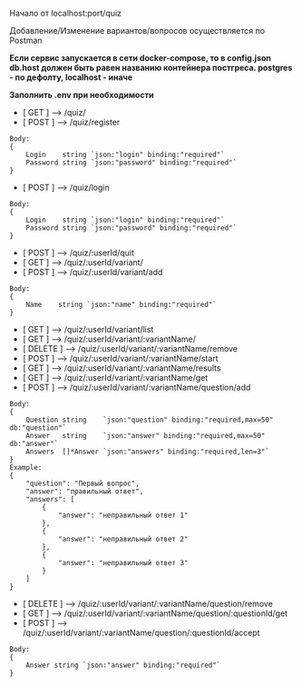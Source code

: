 Начало от localhost:port/quiz

Добавление/Изменение вариантов/вопросов осуществляется по Postman

**Если сервис запускается в сети docker-compose, то в config.json db.host должен быть равен названию контейнера постгреса. postgres - по дефолту, localhost - иначе**

**Заполнить .env при необходимости**

- [ GET ]    -->      /quiz/                    
- [ POST ]   -->      /quiz/register
```
Body:
{
    Login    string `json:"login" binding:"required"`
    Password string `json:"password" binding:"required"`
}
```

- [ POST ]   -->      /quiz/login
```
Body:
{
    Login    string `json:"login" binding:"required"`
    Password string `json:"password" binding:"required"`
}
```
- [ POST ]   -->      /quiz/:userId/quit        
- [ GET ]    -->      /quiz/:userId/variant/    
- [ POST ]   -->      /quiz/:userId/variant/add
```
Body:
{
    Name    string `json:"name" binding:"required"`
}
```
- [ GET ]    -->      /quiz/:userId/variant/list 
- [ GET ]    -->      /quiz/:userId/variant/:variantName/
- [ DELETE ] -->      /quiz/:userId/variant/:variantName/remove 
- [ POST ]   -->      /quiz/:userId/variant/:variantName/start 
- [ GET ]    -->      /quiz/:userId/variant/:variantName/results 
- [ GET ]    -->      /quiz/:userId/variant/:variantName/get 
- [ POST ]   -->      /quiz/:userId/variant/:variantName/question/add 
```
Body:
{
	Question string    `json:"question" binding:"required,max=50" db:"question"`
	Answer   string    `json:"answer" binding:"required,max=50" db:"answer"`
	Answers  []*Answer `json:"answers" binding:"required,len=3"`
}
Example:
{
    "question": "Первый вопрос",
    "answer": "правильный ответ",
    "answers": [
        {
            "answer": "неправильный ответ 1"
        },
        {
            "answer": "неправильный ответ 2"
        },
        {
            "answer": "неправильный ответ 3"
        }
    ]
}
```
- [ DELETE ] -->      /quiz/:userId/variant/:variantName/question/remove 
- [ GET ]    -->      /quiz/:userId/variant/:variantName/question/:questionId/get 
- [ POST ]   -->      /quiz/:userId/variant/:variantName/question/:questionId/accept 
```
Body:
{
    Answer string `json:"answer" binding:"required"`
}
```
